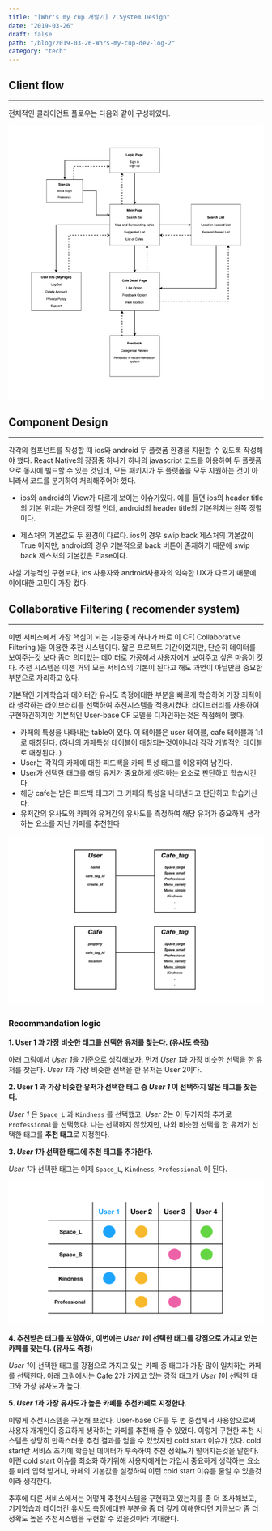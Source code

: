 ```yaml
---
title: "[Whr's my cup 개발기] 2.System Design"
date: "2019-03-26"
draft: false
path: "/blog/2019-03-26-Whrs-my-cup-dev-log-2"
category: "tech"
---
```


## Client flow

---

전체적인 클라이언트 플로우는 다음와 같이 구성하였다.

![clientFlow](../images/clientFlow.png)

## Component Design

---

각각의 컴포넌트를 작성할 때 ios와 android 두 플랫폼 환경을 지원할 수 있도록 작성해야 했다. React Native의 장점중 하나가 하나의 javascript 코드를 이용하여 두 플랫폼으로 동시에 빌드할 수 있는 것인데, 모든 패키지가 두 플랫폼을 모두 지원하는 것이 아니라서 코드를 분기하여 처리해주어야 했다.

- ios와 android의 View가 다르게 보이는 이슈가있다. 예를 들면 ios의 header title의 기본 위치는 가운데 정렬 인데, android의 header title의 기본위치는 왼쪽 정렬이다.

- 제스처의 기본값도 두 환경이 다르다. ios의 경우 swip back 제스처의 기본값이 True 이지만, android의 경우 기본적으로 back 버튼이 존재하기 때문에 swip back 제스처의 기본값은 Flase이다.

사실 기능적인 구현보다, ios 사용자와 android사용자의 익숙한 UX가 다르기 때문에 이에대한 고민이 가장 컸다.

## Collaborative Filtering ( recomender system)

---

이번 서비스에서 가장 핵심이 되는 기능중에 하나가 바로 이 CF( Collaborative Filtering )을 이용한 추천 시스템이다. 짧은 프로젝트 기간이었지만, 단순히 데이터를 보여주는것 보다 좀더 의미있는 데이터로 가공해서 사용자에게 보여주고 싶은 마음이 컷다. 추천 시스템은 이젠 거의 모든 서비스의 기본이 된다고 해도 과언이 아닐만큼 중요한 부분으로 자리하고 있다.

기본적인 기계학습과 데이터간 유사도 측정에대한 부분을 빠르게 학습하여 가장 최적이라 생각하는 라이브러리를 선택하여 추천시스템을 적용시켰다. 라이브러리를 사용하여 구현하긴하지만 기본적인 User-base CF 모델을 디자인하는것은 직접해야 했다.

- 카페의 특성을 나타내는 table이 있다. 이 테이블은 user 테이블, cafe 테이블과 1:1로 매칭된다. (하나의 카페특성 테이블이 매칭되는것이아니라 각각 개별적인 테이블로 매칭된다. )
- User는 각각의 카페에 대한 피드백을 카페 특성 태그를 이용하여 남긴다.
- User가 선택한 태그를 해당 유저가 중요하게 생각하는 요소로 판단하고 학습시킨다.
- 해당 cafe는 받은 피드백 태그가 그 카페의 특성을 나타낸다고 판단하고 학습키신다.
- 유저간의 유사도와 카페와 유저간의 유사도를 측정하여 해당 유저가 중요하게 생각하는 요소를 지닌 카페를 추천한다

![DB_Table](../images/DBTable.png)

### **Recommandation logic**

**1. User 1 과 가장 비슷한 태그를 선택한 유저를 찾는다. (유사도 측정)**

아래 그림에서 *User 1*을 기준으로 생각해보자. 먼저 *User 1*과 가장 비슷한 선택을 한 유저를 찾는다. *User 1*과 가장 비슷한 선택을 한 유저는 User 2이다.

**2. User 1 과 가장 비슷한 유저가 선택한 태그 중 _User 1_ 이 선택하지 않은 태그를 찾는다.**

_User 1_ 은 `Space_L` 과 `Kindness` 를 선택했고, *User 2*는 이 두가지와 추가로 `Professional`을 선택했다. 나는 선택하지 않았지만, 나와 비슷한 선택을 한 유저가 선택한 태그를 **추천 태그**로 지정한다.

**3. *User 1*가 선택한 태그에 추천 태그를 추가한다.**

*User 1*가 선택한 태그는 이제 `Space_L`, `Kindness`, `Professional` 이 된다.

![User-User](../images/UserUser.png)

**4. 추천받은 태그를 포함하여, 이번에는 *User 1*이 선택한 태그를 강점으로 가지고 있는 카페를 찾는다. (유사도 측정)**

*User 1*이 선택한 태그를 강점으로 가지고 있는 카페 중 태그가 가장 많이 일치하는 카페를 선택한다. 아래 그림에서는 Cafe 2가 가지고 있는 강점 태그가 *User 1*이 선택한 태그와 가장 유사도가 높다.

**5. *User 1*과 가장 유사도가 높은 카페를 추천카페로 지정한다.**



이렇게 추천시스템을 구현해 보았다. User-base CF를 두 번 중첩해서 사용함으로써 사용자 개개인이 중요하게 생각하는 카페를 추천해 줄 수 있었다. 이렇게 구현한 추천 시스템은 상당히 만족스러운 추천 결과를 얻을 수 있었지만 cold start 이슈가 있다. cold start란 서비스 초기에 학습된 데이터가 부족하여 추천 정확도가 떨어지는것을 말한다. 이런 cold start 이슈를 최소화 하기위해 사용자에게는 가입시 중요하게 생각하는 요소를 미리 입력 받거나, 카페의 기본값을 설정하여 이런 cold start 이슈를 줄일 수 있을것이라 생각한다.

추후에 다른 서비스에서는 어떻게 추천시스템을 구현하고 있는지를 좀 더 조사해보고, 기계학습과 데이터간 유사도 측정에대한 부분을 좀 더 깊게 이해한다면 지금보다 좀 더 정확도 높은 추천시스템을 구현할 수 있을것이라 기대한다.
